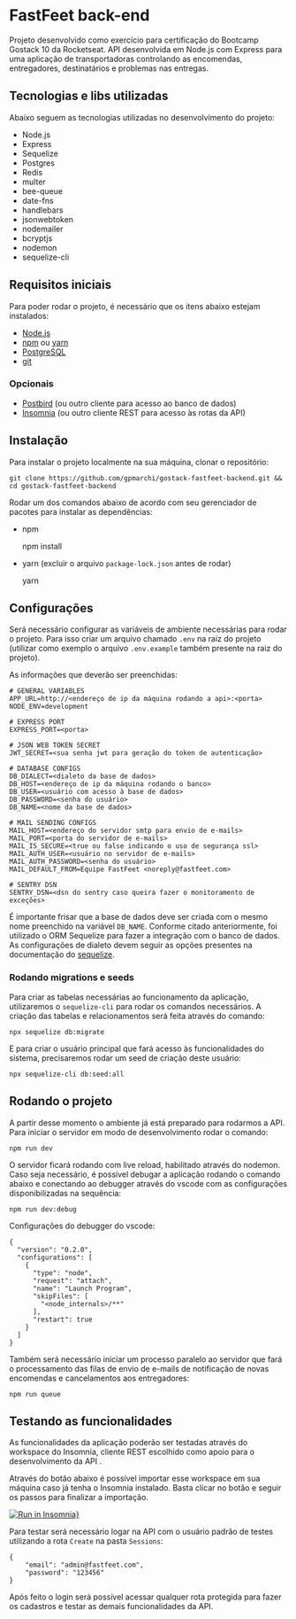 # FastFeet back-end

Projeto desenvolvido como exercício para certificação do Bootcamp Gostack 10 da Rocketseat. API desenvolvida em Node.js com Express para uma aplicação de transportadoras controlando as encomendas, entregadores, destinatários e problemas nas entregas.

## Tecnologias e libs utilizadas

Abaixo seguem as tecnologias utilizadas no desenvolvimento do projeto:

- Node.js
- Express
- Sequelize
- Postgres
- Redis
- multer
- bee-queue
- date-fns
- handlebars
- jsonwebtoken
- nodemailer
- bcryptjs
- nodemon
- sequelize-cli

## Requisitos iniciais

Para poder rodar o projeto, é necessário que os itens abaixo estejam instalados:

- [Node.js](https://nodejs.org/en/download/)
- [npm](https://www.npmjs.com/get-npm) ou [yarn](https://classic.yarnpkg.com/en/docs/install/#mac-stable)
- [PostgreSQL](https://www.postgresql.org/download/)
- [git](https://git-scm.com/downloads)

### Opcionais

- [Postbird](https://www.electronjs.org/apps/postbird) (ou outro cliente para acesso ao banco de dados)
- [Insomnia](https://insomnia.rest/download/) (ou outro cliente REST para acesso às rotas da API)

## Instalação

Para instalar o projeto localmente na sua máquina, clonar o repositório:

    git clone https://github.com/gpmarchi/gostack-fastfeet-backend.git && cd gostack-fastfeet-backend

Rodar um dos comandos abaixo de acordo com seu gerenciador de pacotes para instalar as dependências:

- npm

  npm install

- yarn (excluir o arquivo `package-lock.json` antes de rodar)

  yarn

## Configurações

Será necessário configurar as variáveis de ambiente necessárias para rodar o projeto. Para isso criar um arquivo chamado `.env` na raiz do projeto (utilizar como exemplo o arquivo `.env.example` também presente na raiz do projeto).

As informações que deverão ser preenchidas:

    # GENERAL VARIABLES
    APP_URL=http://<endereço de ip da máquina rodando a api>:<porta>
    NODE_ENV=development

    # EXPRESS PORT
    EXPRESS_PORT=<porta>

    # JSON WEB TOKEN SECRET
    JWT_SECRET=<sua senha jwt para geração do token de autenticação>

    # DATABASE CONFIGS
    DB_DIALECT=<dialeto da base de dados>
    DB_HOST=<endereço de ip da máquina rodando o banco>
    DB_USER=<usuário com acesso à base de dados>
    DB_PASSWORD=<senha do usuário>
    DB_NAME=<nome da base de dados>

    # MAIL SENDING CONFIGS
    MAIL_HOST=<endereço do servidor smtp para envio de e-mails>
    MAIL_PORT=<porta do servidor de e-mails>
    MAIL_IS_SECURE=<true ou false indicando o uso de segurança ssl>
    MAIL_AUTH_USER=<usuário no servidor de e-mails>
    MAIL_AUTH_PASSWORD=<senha do usuário>
    MAIL_DEFAULT_FROM=Equipe FastFeet <noreply@fastfeet.com>

    # SENTRY DSN
    SENTRY_DSN=<dsn do sentry caso queira fazer o monitoramento de exceções>

É importante frisar que a base de dados deve ser criada com o mesmo nome preenchido na variável `DB_NAME`. Conforme citado anteriormente, foi utilizado o ORM Sequelize para fazer a integração com o banco de dados. As configurações de dialeto devem seguir as opções presentes na documentação do [sequelize](https://sequelize.org/v5/manual/dialects.html).

### Rodando migrations e seeds

Para criar as tabelas necessárias ao funcionamento da aplicação, utilizaremos o `sequelize-cli` para rodar os comandos necessários. A criação das tabelas e relacionamentos será feita através do comando:

    npx sequelize db:migrate

E para criar o usuário principal que fará acesso às funcionalidades do sistema, precisaremos rodar um seed de criação deste usuário:

    npx sequelize-cli db:seed:all

## Rodando o projeto

A partir desse momento o ambiente já está preparado para rodarmos a API. Para iniciar o servidor em modo de desenvolvimento rodar o comando:

    npm run dev

O servidor ficará rodando com live reload, habilitado através do nodemon. Caso seja necessário, é possível debugar a aplicação rodando o comando abaixo e conectando ao debugger através do vscode com as configurações disponibilizadas na sequência:

    npm run dev:debug

Configurações do debugger do vscode:

    {
      "version": "0.2.0",
      "configurations": [
        {
          "type": "node",
          "request": "attach",
          "name": "Launch Program",
          "skipFiles": [
            "<node_internals>/**"
          ],
          "restart": true
        }
      ]
    }

Também será necessário iniciar um processo paralelo ao servidor que fará o processamento das filas de envio de e-mails de notificação de novas encomendas e cancelamentos aos entregadores:

    npm run queue

## Testando as funcionalidades

As funcionalidades da aplicação poderão ser testadas através do workspace do Insomnia, cliente REST escolhido como apoio para o desenvolvimento da API .

Através do botão abaixo é possível importar esse workspace em sua máquina caso já tenha o Insomnia instalado. Basta clicar no botão e seguir os passos para finalizar a importação.

[![Run in Insomnia}](https://insomnia.rest/images/run.svg)](https://insomnia.rest/run/?label=Fastfeet%20API&uri=https%3A%2F%2Fraw.githubusercontent.com%2Fgpmarchi%2Fgostack-fastfeet-backend%2Fmaster%2Finsomnia-workspace.json)

Para testar será necessário logar na API com o usuário padrão de testes utilizando a rota `Create` na pasta `Sessions`:

    {
    	"email": "admin@fastfeet.com",
    	"password": "123456"
    }

Após feito o login será possível acessar qualquer rota protegida para fazer os cadastros e testar as demais funcionalidades da API.
